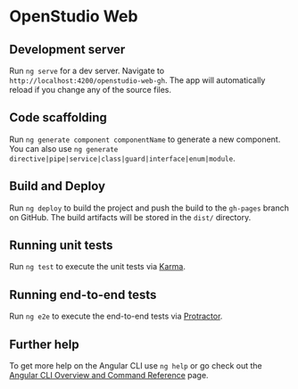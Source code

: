 # OpenStudio Web

## Development server

Run `ng serve` for a dev server. Navigate to `http://localhost:4200/openstudio-web-gh`. The app will automatically reload if you change any of the source files.

## Code scaffolding

Run `ng generate component componentName` to generate a new component. You can also use `ng generate directive|pipe|service|class|guard|interface|enum|module`.

## Build and Deploy

Run `ng deploy` to build the project and push the build to the `gh-pages` branch on GitHub. The build artifacts will be stored in the `dist/` directory.

## Running unit tests

Run `ng test` to execute the unit tests via [Karma](https://karma-runner.github.io).

## Running end-to-end tests

Run `ng e2e` to execute the end-to-end tests via [Protractor](http://www.protractortest.org/).

## Further help

To get more help on the Angular CLI use `ng help` or go check out the [Angular CLI Overview and Command Reference](https://angular.io/cli) page.
